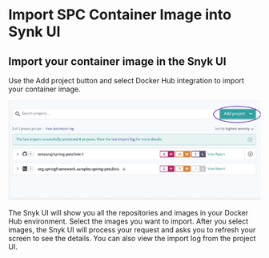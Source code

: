 # Import SPC Container Image into Synk UI

## Import your container image in the Snyk UI

Use the Add project button and select Docker Hub integration to import your container image.

![](../../../../.gitbook/assets/import_containerimage_add_project.png)

The Snyk UI will show you all the repositories and images in your Docker Hub environment. Select the images you want to import. After you select images, the Snyk UI will process your request and asks you to refresh your screen to see the details. You can also view the import log from the project UI. 

